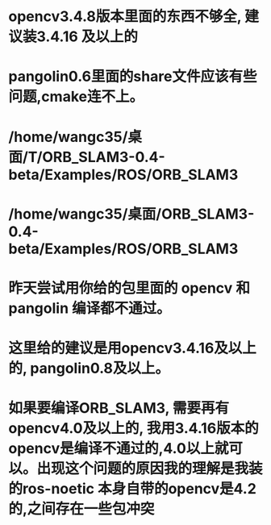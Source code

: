 # opencv3.4.8版本里面的东西不够全, 建议装3.4.16 及以上的
# pangolin0.6里面的share文件应该有些问题,cmake连不上。

# /home/wangc35/桌面/T/ORB_SLAM3-0.4-beta/Examples/ROS/ORB_SLAM3 
# /home/wangc35/桌面/ORB_SLAM3-0.4-beta/Examples/ROS/ORB_SLAM3

# 昨天尝试用你给的包里面的 opencv 和 pangolin 编译都不通过。
# 这里给的建议是用opencv3.4.16及以上的, pangolin0.8及以上。
# 如果要编译ORB_SLAM3, 需要再有opencv4.0及以上的, 我用3.4.16版本的opencv是编译不通过的,4.0以上就可以。出现这个问题的原因我的理解是我装的ros-noetic 本身自带的opencv是4.2的,之间存在一些包冲突
